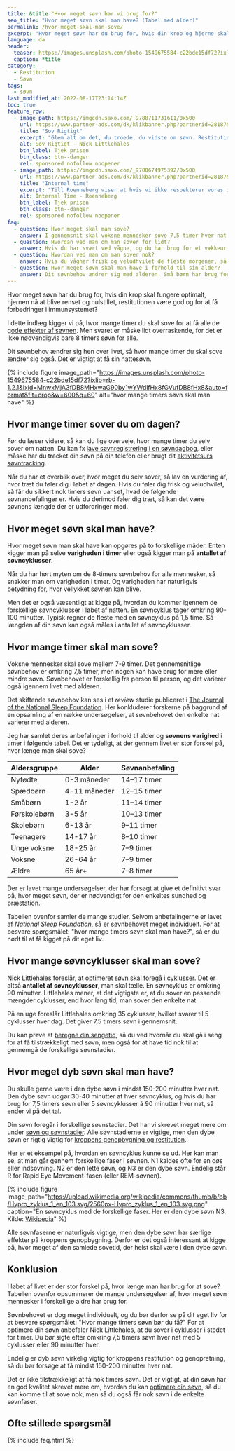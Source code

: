 ```yaml
---
title: &title "Hvor meget søvn har vi brug for?"
seo_title: "Hvor meget søvn skal man have? (Tabel med alder)"
permalink: /hvor-meget-skal-man-sove/
excerpt: "Hvor meget søvn har du brug for, hvis din krop og hjerne skal fungere optimalt?"
language: da
header:
  teaser: https://images.unsplash.com/photo-1549675584-c22bde15df72?ixlib=rb-1.2.1&ixid=MnwxMjA3fDB8MHxwaG90by1wYWdlfHx8fGVufDB8fHx8&auto=format&fit=crop&height=300&w=400&q=10
  caption: *title
category:
  - Restitution
  - Søvn
tags:
  - søvn
last_modified_at: 2022-08-17T23:14:14Z
toc: true
feature_row:
  - image_path: https://imgcdn.saxo.com/_9788711731611/0x500
    url: https://www.partner-ads.com/dk/klikbanner.php?partnerid=28187&bannerid=43264&htmlurl=https://www.saxo.com/dk/sov-rigtigt_nick-littlehales_epub_9788711724569
    title: "Sov Rigtigt"
    excerpt: "Glem alt om det, du troede, du vidste om søvn. Restitution er noget, der kan foregå hele døgnet rundt, ikke kun om natten – restitutionsprocessen er en konstant rytme, som vi alle må lære at følge. Så hvis du vil starte i dag, betyder det lige nu – ikke når du går i seng i aften. - Nick Littlehales"
    alt: Sov Rigtigt - Nick Littlehales
    btn_label: Tjek prisen
    btn_class: btn--danger
    rel: sponsored nofollow noopener
  - image_path: https://imgcdn.saxo.com/_9780674975392/0x500
    url: https://www.partner-ads.com/dk/klikbanner.php?partnerid=28187&bannerid=43264&htmlurl=https://www.saxo.com/dk/internal-time_till-roenneberg_paperback_9780674975392
    title: "Internal time"
    excerpt: "Till Roenneberg viser at hvis vi ikke respekterer vores indre ur, så risikerer vi at være i kronisk søvnunderskud, hvilket kan få os til at ryge, tage på i vægt, føle os deprimeret og blive syge. Hvis man forstår den indre tid, så kan vi også leve bedre. Till Roenneberg står bl.a. bag Munich Chronotype Questionnaire (MCTQ)."
    alt: Internal Time - Roenneberg
    btn_label: Tjek prisen
    btn_class: btn--danger
    rel: sponsored nofollow noopener
faq:
  - question: Hvor meget skal man sove?
    answer: I gennemsnit skal voksne mennesker sove 7,5 timer hver nat. Anbefalingerne er at man sover mellem 7-9 timer. Nogle kan imidlertid godt nøjes med mindre søvn, og nogle har brug for flere timers søvn. Søvnbehovet ændrer sig også med alderen.
  - question: Hvordan ved man om man sover for lidt?
    answer: Hvis du har svært ved vågne, og du har brug for et vækkeur for at komme op, så kan det være, at du sover for lidt. Hvis du føler dig træt gennem dagen, og hjernen føles slukket, så bør du sove lidt mere eller forbedre kvaliteten af din søvn. Måske passer din [kronotype ikke med din hverdag](/a-eller-b-menneske/).
  - question: Hvordan ved man om man sover nok?
    answer: Hvis du vågner frisk og veludhvilet de fleste morgener, så får du formentlig den søvn du har brug for. Selvom der findes nogle generelle anbefalinger, så er søvn en meget individuel ting.
  - question: Hvor meget søvn skal man have i forhold til sin alder?
    answer: Dit søvnbehov ændrer sig med alderen. Små børn har brug for mere søvn end ældre mennesker. Du kan finde en tabel med generelle anbefalinger for sovetider i dette indlæg.
---
```


Hvor meget søvn har du brug for, hvis din krop skal fungere optimalt, hjernen nå at blive renset og nulstillet, restitutionen være god og for at få forbedringer i immunsystemet?

I dette indlæg kigger vi på, hvor mange timer du skal sove for at få alle de [gode effekter af søvnen](/soevn/). Men svaret er måske lidt overraskende, for det er ikke nødvendigvis bare 8 timers søvn for alle.

Dit søvnbehov ændrer sig hen over livet, så hvor mange timer du skal sove ændrer sig også. Det er vigtigt at få sin nattesøvn.

{% include figure image_path="https://images.unsplash.com/photo-1549675584-c22bde15df72?ixlib=rb-1.2.1&ixid=MnwxMjA3fDB8MHxwaG90by1wYWdlfHx8fGVufDB8fHx8&auto=format&fit=crop&w=600&q=60" alt="hvor mange timers søvn skal man have" %}

## Hvor mange timer sover du om dagen?

Før du læser videre, så kan du lige overveje, hvor mange timer du selv sover om natten. Du kan fx [lave søvnregistrering i en søvndagbog](/soevndagbog/), eller måske har du tracket din søvn på din telefon eller brugt dit [aktivitetsurs søvntracking](/soevn-tracking/).

Når du har et overblik over, hvor meget du selv sover, så lav en vurdering af, hvor træt du føler dig i løbet af dagen. Hvis du føler dig frisk og veludhvilet, så får du sikkert nok timers søvn uanset, hvad de følgende søvnanbefalinger er. Hvis du derimod føler dig træt, så kan det være søvnens længde der er udfordringer med.

## Hvor meget søvn skal man have?

Hvor meget søvn man skal have kan opgøres på to forskellige måder. Enten kigger man på selve **varigheden i timer** eller også kigger man på **antallet af søvncyklusser**.

Når du har hørt myten om de 8-timers søvnbehov for alle mennesker, så snakker man om varigheden i timer. Og varigheden har naturligvis betydning for, hvor vellykket søvnen kan blive.

Men det er også væsentligt at kigge på, hvordan du kommer igennem de forskellige søvncyklusser i løbet af natten. En søvncyklus tager omkring 90-100 minutter. Typisk regner de fleste med en søvncyklus på 1,5 time. Så længden af din søvn kan også måles i antallet af søvncyklusser.

## Hvor mange timer skal man sove?

Voksne mennesker skal sove mellem 7-9 timer. Det gennemsnitlige søvnbehov er omkring 7,5 timer, men nogen kan have brug for mere eller mindre søvn. Søvnbehovet er forskellig fra person til person, og det varierer også igennem livet med alderen.

Det skiftende søvnbehov kan ses i et _review_ studie publiceret i [The Journal of the National Sleep Foundation](http://www.sleephealthjournal.org/article/S2352-7218(15)00015-7/fulltext). Her konkluderer forskerne på baggrund af en opsamling af en række undersøgelser, at søvnbehovet den enkelte nat varierer med alderen.

Jeg har samlet deres anbefalinger i forhold til alder og **søvnens varighed** i timer i følgende tabel. Det er tydeligt, at der gennem livet er stor forskel på, hvor længe man skal sove?

| Aldersgruppe | Alder | Søvnanbefaling |
|-|-|-|
| Nyfødte | 0-3 måneder | 14–17 timer |
| Spædbørn | 4-11 måneder | 12–15 timer |
| Småbørn | 1-2 år | 11–14 timer |
| Førskolebørn | 3-5 år | 10–13 timer |
| Skolebørn | 6-13 år | 9–11 timer |
| Teenagere | 14-17 år | 8–10 timer |
| Unge voksne | 18-25 år | 7–9 timer |
| Voksne | 26-64 år | 7–9 timer |
| Ældre | 65 år+ | 7–8 timer |

Der er lavet mange undersøgelser, der har forsøgt at give et definitivt svar på, hvor meget søvn, der er nødvendigt for den enkeltes sundhed og præstation.

Tabellen ovenfor samler de mange studier. Selvom anbefalingerne er lavet af _National Sleep Foundation_, så er søvnbehovet meget individuelt. For at besvare spørgsmålet: "hvor mange timers søvn skal man have?", så er du nødt til at få kigget på dit eget liv.

## Hvor mange søvncyklusser skal man sove?

Nick Littlehales foreslår, at [optimeret søvn skal foregå i cyklusser](/soevn-optimering/). Det er altså **antallet af søvncyklusser**, man skal tælle. En søvncyklus er omkring 90 minutter. Littlehales mener, at det vigtigste er, at du sover en passende mængder cyklusser, end hvor lang tid, man sover den enkelte nat.

På en uge foreslår Littlehales omkring 35 cyklusser, hvilket svarer til 5 cyklusser hver dag. Det giver 7,5 timers søvn i gennemsnit.

Du kan prøve at [beregne din sengetid](/hvornaar-gaa-i-seng/), så du ved hvornår du skal gå i seng for at få tilstrækkeligt med søvn, men også for at have tid nok til at gennemgå de forskellige søvnstadier.

## Hvor meget dyb søvn skal man have?

Du skulle gerne være i den dybe søvn i mindst 150-200 minutter hver nat. Den dybe søvn udgør 30-40 minutter af hver søvncyklus, og hvis du har brug for 7,5 timers søvn eller 5 søvncyklusser á 90 minutter hver nat, så ender vi på det tal.

Din søvn foregår i forskellige søvnstadier. Det har vi skrevet meget mere om under [søvn og søvnstadier](/soevn/). Alle søvnstadierne er vigtige, men den dybe søvn er rigtig vigtig for [kroppens genopbygning og restitution](/restitution/).

Her er et eksempel på, hvordan en søvncyklus kunne se ud. Her kan man se, at man går gennem forskellige faser i søvnen. N1 kaldes ofte for en døs eller indsovning. N2 er den lette søvn, og N3 er den dybe søvn. Endelig står R for Rapid Eye Movement-fasen (eller REM-søvnen).

{% include figure image_path="https://upload.wikimedia.org/wikipedia/commons/thumb/b/bb/Hypro_zyklus_1_en_103.svg/2560px-Hypro_zyklus_1_en_103.svg.png" caption="En søvncyklus med de forskellige faser. Her er den dybe søvn N3. Kilde: [Wikipedia](https://en.wikipedia.org/wiki/Sleep_cycle)" %}

Alle søvnfaserne er naturligvis vigtige, men den dybe søvn har særlige effekter på kroppens genopbygning. Derfor er det også interessant at kigge på, hvor meget af den samlede sovetid, der helst skal være i den dybe søvn.

## Konklusion

I løbet af livet er der stor forskel på, hvor længe man har brug for at sove? Tabellen ovenfor opsummerer de mange undersøgelser af, hvor meget søvn mennesker i forskellige aldre har brug for.

Søvnbehovet er dog meget individuelt, og du bør derfor se på dit eget liv for at besvare spørgsmålet: "Hvor mange timers søvn bør du få?" For at optimere din søvn anbefaler Nick Littlehales, at du sover i cyklusser i stedet for timer. Du bør sigte efter omkring 7,5 timers søvn hver nat med 5 cyklusser eller 90 minutter hver.

Endelig er dyb søvn virkelig vigtig for kroppens restitution og genopretning, så du bør forsøge at få mindst 150-200 minutter hver nat.

Det er ikke tilstrækkeligt at få nok timers søvn. Det er vigtigt, at din søvn har en god kvalitet skrevet mere om, hvordan du kan [optimere din søvn](/soevn-optimering/), så du kan komme til at sove nok, men så du også får nok søvn i de enkelte søvnfaser.

## Ofte stillede spørgsmål

{% include faq.html %}
